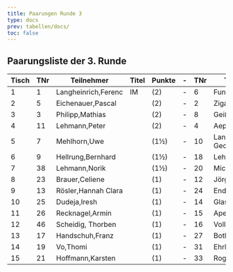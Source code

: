 ```yaml
---
title: Paarungen Runde 3
type: docs
prev: tabellen/docs/
toc: false
---
```



## Paarungsliste der 3. Runde

| Tisch | TNr | Teilnehmer            | Titel | Punkte | - | TNr | Teilnehmer            | Titel | Punkte | Ergebnis |
|-------|-----|-----------------------|-------|--------|---|-----|-----------------------|-------|--------|----------|
| 1     | 1   | Langheinrich,Ferenc    | IM    | (2)    | - | 6   | Funtikov,Mykhailo     |       | (2)    | 1 - 0    |
| 2     | 5   | Eichenauer,Pascal      |       | (2)    | - | 2   | Ziganshin,Ainur       |       | (2)    | 0 - 1    |
| 3     | 3   | Philipp,Mathias        |       | (2)    | - | 8   | Geißhirt,Marco        |       | (2)    | 1 - 0    |
| 4     | 11  | Lehmann,Peter          |       | (2)    | - | 4   | Aepfler,Christian     | FM    | (2)    | 0 - 1    |
| 5     | 7   | Mehlhorn,Uwe           |       | (1½)   | - | 10  | Langer,Paul Georg     |       | (2)    | 1 - 0    |
| 6     | 9   | Hellrung,Bernhard      |       | (1½)   | - | 18  | Lehmann,Georg         |       | (1½)   | 1 - 0    |
| 7     | 38  | Lehmann,Norik          |       | (1½)   | - | 20  | Michael,Torsten       |       | (1½)   | 0 - 1    |
| 8     | 23  | Brauer,Celiene         |       | (1)    | - | 12  | Jörges,Frank          |       | (1)    | 0 - 1    |
| 9     | 13  | Rösler,Hannah Clara    |       | (1)    | - | 24  | Endter,Marcel         |       | (1)    | 1 - 0    |
| 10    | 25  | Dudeja,Iresh           |       | (1)    | - | 14  | Glaser,Bernhard       |       | (1)    | ½ - ½    |
| 11    | 26  | Recknagel,Armin        |       | (1)    | - | 15  | Apel,Linus            |       | (1)    | 0 - 1    |
| 12    | 46  | Scheidig, Thorben      |       | (1)    | - | 16  | Volland,Ralf          |       | (1)    | ½ - ½    |
| 13    | 17  | Handschuh,Franz        |       | (1)    | - | 27  | Bothe,Florian         |       | (1)    | ½ - ½    |
| 14    | 19  | Vo,Thomi               |       | (1)    | - | 31  | Ehrle,Jens            |       | (1)    | 0 - 1    |
| 15    | 21  | Hoffmann,Karsten       |       | (1)    | - | 33  | Rogozhin,David

